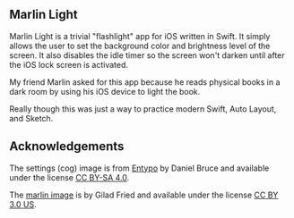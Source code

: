 
## Marlin Light
Marlin Light is a trivial "flashlight" app for iOS written in Swift. It simply allows the user to set the background color and brightness level of the screen. It also disables the idle timer so the screen won't darken until after the iOS lock screen is activated.

My friend Marlin asked for this app because he reads physical books in a dark room by using his iOS device to light the book.

Really though this was just a way to practice modern Swift, Auto Layout, and Sketch.


## Acknowledgements

The settings (cog) image is from [Entypo](http://www.entypo.com) by Daniel Bruce and available under the license [CC BY-SA 4.0](https://creativecommons.org/licenses/by-sa/4.0).

The [marlin image](https://thenounproject.com/term/marlin/11436/) is by Gilad Fried and available under the license [CC BY 3.0 US](https://creativecommons.org/licenses/by/3.0/us).